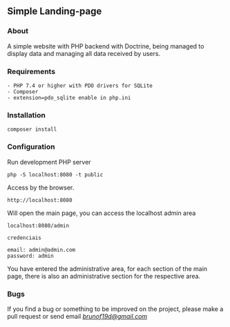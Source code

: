 ## Simple Landing-page

### About

A simple website with PHP backend with Doctrine, being managed to display data and managing all data received by users.


### Requirements

    - PHP 7.4 or higher with PDO drivers for SQLite
    - Composer
    - extension=pdo_sqlite enable in php.ini
    
### Installation

    composer install
    
### Configuration

Run development PHP server

    php -S localhost:8080 -t public
    
    
Access by the browser.

    http://localhost:8080
    
Will open the main page, you can access the localhost admin area
 
    localhost:8080/admin
    
    credenciais
    
    email: admin@admin.com
    password: admin
    
You have entered the administrative area, for each section of the main page, there is also an administrative section for the respective area.
    
### Bugs

If you find a bug or something to be improved on the project, please make a pull request or send email <i>brunof19d@gmail.com</i>
